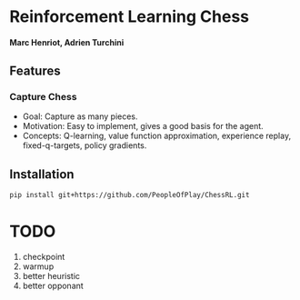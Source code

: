 
# Reinforcement Learning Chess
#### Marc Henriot, Adrien Turchini

## Features

### Capture Chess 
- Goal: Capture as many pieces.
- Motivation: Easy to implement, gives a good basis for the agent.
- Concepts: Q-learning, value function approximation, experience replay, fixed-q-targets, policy gradients.

## Installation
```bash
pip install git+https://github.com/PeopleOfPlay/ChessRL.git
```

# TODO

1. checkpoint
3. warmup
4. better heuristic
6. better opponant